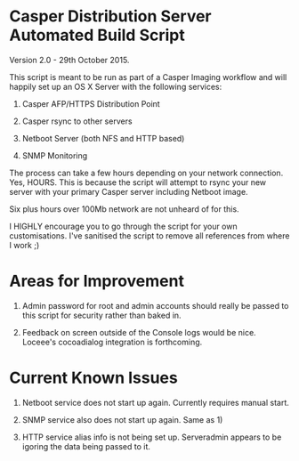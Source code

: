 Casper Distribution Server Automated Build Script
=================================================

Version 2.0 - 29th October 2015.

This script is meant to be run as part of a Casper Imaging workflow and will happily set up
an OS X Server with the following services:

1) Casper AFP/HTTPS Distribution Point

2) Casper rsync to other servers

3) Netboot Server (both NFS and HTTP based)

4) SNMP Monitoring


The process can take a few hours depending on your network connection. Yes, HOURS. This is because
the script will attempt to rsync your new server with your primary Casper server including Netboot image.

Six plus hours over 100Mb network are not unheard of for this.

I HIGHLY encourage you to go through the script for your own customisations. I've sanitised the script to
remove all references from where I work ;)

Areas for Improvement
=====================

1) Admin password for root and admin accounts should really be passed to this script for security rather than baked in.

3) Feedback on screen outside of the Console logs would be nice. Loceee's cocoadialog integration is forthcoming.

Current Known Issues
====================

1) Netboot service does not start up again. Currently requires manual start.

2) SNMP service also does not start up again. Same as 1)

3) HTTP service alias info is not being set up. Serveradmin appears to be igoring the data being passed to it.
